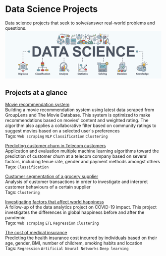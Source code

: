 # Data Science Projects
Data science projects that seek to solve/answer real-world problems and questions. 
![picture](https://github.com/cfonderson/portfolio/blob/main/Data%20Science/img/data_sci.png)

## Projects at a glance
[Movie recommendation system](https://github.com/cfonderson/portfolio/tree/main/Data%20Science/Movie%20Recommendation%20System) <br>
Building a movie recommendation system using latest data scraped from GroupLens and The Movie Database. This system is optimized to make recommendations based on movies' content and weighted rating. The algorithm also applies a collaborative filter based on community ratings to suggest movies based on a selected user's preferences <br>
Tags: `Web scraping` `NLP` `Classification` `Clustering`

[Predicting customer churn in Telecom customers](https://github.com/cfonderson/portfolio/tree/main/Data%20Science/Churn%20Prediction) <br>
Application and evaluation multiple machine learning algorithms toward the prediction of customer churn at a telecom company based on several factors, including tenue rate, gender and payment methods amongst others <br>
Tags: `Classification`

[Customer segmentation of a grocery supplier](https://github.com/cfonderson/portfolio/tree/main/Data%20Science/Customer%20Segmentation) <br>
Analysis of  customer transactions in order to investigate and interpret customer behaviours of a certain supplier <br>
Tags: `Clustering`

[Investigating factors that affect world happiness](https://github.com/cfonderson/portfolio/tree/main/Data%20Science/World%20Happiness)<br>
A follow-up of the data analytics project on COVID-19 impact. This project investigates the differences in global happiness before and after the pandemic <br>
Tags: `Web scraping` `ETL` `Regression` `Clustering`

[The cost of medical insurance](https://github.com/cfonderson/portfolio/tree/main/Data%20Science/Insurance%20Premium%20Prediction) <br>
Predicting the health insurance cost incurred by individuals based on their age, gender, BMI, number of childrem, smoking habits and location <br>
Tags: `Regression` `Artificial Neural Networks` `Deep learning`
